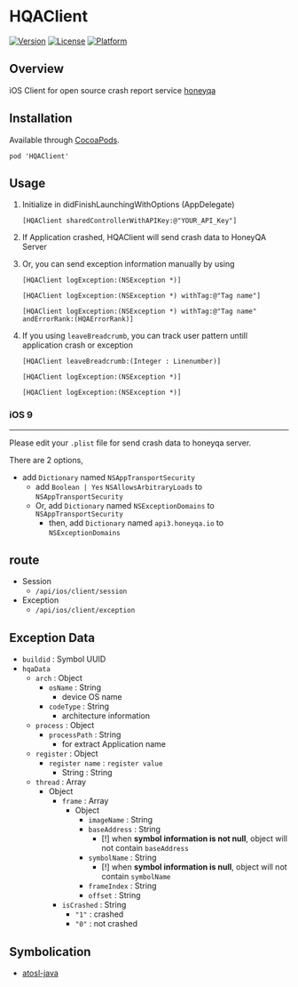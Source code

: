 # HQAClient

[![Version](https://img.shields.io/cocoapods/v/HQAClient.svg?style=flat)](http://cocoapods.org/pods/HQAClient)
[![License](https://img.shields.io/cocoapods/l/HQAClient.svg?style=flat)](http://cocoapods.org/pods/HQAClient)
[![Platform](https://img.shields.io/cocoapods/p/HQAClient.svg?style=flat)](http://cocoapods.org/pods/HQAClient)

## Overview

iOS Client for open source crash report service [honeyqa](https://honeyqa.io)

## Installation

Available through [CocoaPods](https://cocoapods.org/pods/HQAClient).

``` pod 'HQAClient' ```

## Usage

1. Initialize in didFinishLaunchingWithOptions (AppDelegate)

   ```[HQAClient sharedControllerWithAPIKey:@"YOUR_API_Key"]```
2. If Application crashed, HQAClient will send crash data to HoneyQA Server
3. Or, you can send exception information manually by using

   ```[HQAClient logException:(NSException *)]```
   
   ```[HQAClient logException:(NSException *) withTag:@"Tag name"]```
   
   ```[HQAClient logException:(NSException *) withTag:@"Tag name" andErrorRank:(HQAErrorRank)]```
   
4. If you using `leaveBreadcrumb`, you can track user pattern untill application crash or exception

   ```[HQAClient leaveBreadcrumb:(Integer : Linenumber)]```
   
   ```[HQAClient logException:(NSException *)]```
   
   ```[HQAClient logException:(NSException *)]```
   
### iOS 9
---
Please edit your `.plist` file for send crash data to honeyqa server.

There are 2 options,

* add `Dictionary` named `NSAppTransportSecurity`
   * add `Boolean | Yes` `NSAllowsArbitraryLoads` to `NSAppTransportSecurity`
   * Or, add `Dictionary` named `NSExceptionDomains` to `NSAppTransportSecurity`
      *  then, add `Dictionary` named `api3.honeyqa.io` to `NSExceptionDomains`

## route

* Session
    * `/api/ios/client/session`
* Exception
    * `/api/ios/client/exception`

## Exception Data
* `buildid` : Symbol UUID
* `hqaData`
    * `arch` : Object 
        * `osName` : String
            * device OS name
        * `codeType` : String
            * architecture information
    * `process` : Object
        * `processPath` : String
            * for extract Application name
    * `register` : Object
        * `register name` : `register value`
            * String : String
    * `thread` : Array
        * Object
            * `frame` : Array
                * Object
                    * `imageName` : String
                    * `baseAddress` : String
                        * [!] when **symbol information is not null**, object will not contain `baseAddress` 
                    * `symbolName` : String
                        * [!] when **symbol information is null**, object will not contain `symbolName` 
                    * `frameIndex` : String
                    * `offset` : String
            * `isCrashed` : String
                * `"1"` : crashed
                * `"0"` : not crashed

## Symbolication

* [atosl-java](https://github.com/honeyqa/atosl-java)
